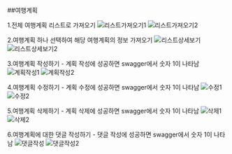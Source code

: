 ##여행계획

1.전체 여행계획 리스트로 가져오기
![리스트가져오기1](https://user-images.githubusercontent.com/76669772/235839585-a5fda6f5-ac9d-4749-95f6-8e62f288a8ee.PNG)
![리스트가져오기2](https://user-images.githubusercontent.com/76669772/235839587-b48cafa7-6b77-4f29-8f41-011892326c8c.PNG)

2.여행계획 하나 선택하여 해당 여행계획의 정보 가져오기
![리스트상세보기](https://user-images.githubusercontent.com/76669772/235839640-6b79f672-6a31-4db1-ae17-7ed7ef8b7989.PNG)
![리스트상세보기2](https://user-images.githubusercontent.com/76669772/235839644-8f1fe540-105c-4f92-9f77-4e4a5f255f9e.PNG)

3.여행계획 작성하기 - 계획 작성에 성공하면 swagger에서 숫자 1이 나타남
![계획작성1](https://user-images.githubusercontent.com/76669772/235839703-6d1e852b-41ac-4636-9f5e-21e73f4c1a1a.PNG)
![계획작성2](https://user-images.githubusercontent.com/76669772/235839705-61eb9932-88a5-4969-8c96-6cb9002ee003.PNG)

4.여행계획 수정하기 - 계획 수정에 성공하면 swagger에서 숫자 1이 나타남
![수정1](https://user-images.githubusercontent.com/76669772/235839730-d17a425d-bf32-451c-991b-e50bd3d6c63c.PNG)
![수정2](https://user-images.githubusercontent.com/76669772/235839734-974df98c-f477-49d1-9be3-970f22711ba5.PNG)

5.여행계획 삭제하기 - 계획 삭제에 성공하면 swagger에서 숫자 1이 나타남
![삭제1](https://user-images.githubusercontent.com/76669772/235839755-f165686d-ad3a-4855-8653-456c1ee2395b.PNG)
![삭제2](https://user-images.githubusercontent.com/76669772/235839759-e073618d-7d23-44a1-a0a4-bc33a07247c0.PNG)


6.여행계획에 대한 댓글 작성하기 - 댓글 작성에 성공하면 swagger에서 숫자 1이 나타남
![댓글작성](https://user-images.githubusercontent.com/76669772/235839840-49f73df5-3c12-4f2e-8d75-88cc91b6d4e0.PNG)
![댓글작성2](https://user-images.githubusercontent.com/76669772/235839847-2c7a3ec0-7320-45d2-8c29-a6f3393dd702.PNG)
